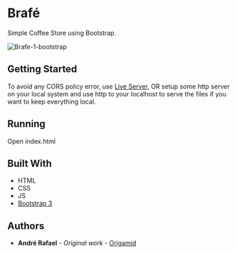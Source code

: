 # Brafé

Simple Coffee Store using Bootstrap.

![Brafe-1-bootstrap](https://user-images.githubusercontent.com/52302576/82130566-dd35ad00-97a2-11ea-8c72-99abe8cee88a.png)


## Getting Started

To avoid any CORS policy error, use [Live Server](https://marketplace.visualstudio.com/items?itemName=ritwickdey.LiveServer), OR setup some http server on your local system and use http to your localhost to serve the files if you want to keep everything local.

## Running

Open index.html

## Built With

* HTML
* CSS
* JS
* [Bootstrap 3](https://getbootstrap.com/docs/3.3/)

## Authors

* **André Rafael** - *Original work* - [Origamid](https://www.origamid.com/)
